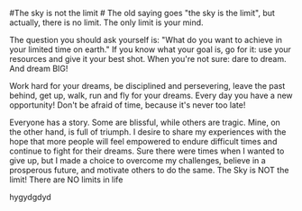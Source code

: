 #The sky is not the limit #
The old saying goes "the sky is the limit", but actually, there is no limit. 
The only limit is your mind. 

The question you should ask yourself is: "What do you want to achieve in your limited time on earth."
If you know what your goal is, go for it: use your resources and give it your best shot.
When you're not sure: dare to dream. And dream BIG!

Work hard for your dreams, be disciplined and persevering, leave the past behind, get up, walk, 
run and fly for your dreams. Every day you have a new opportunity! Don't be afraid of time, 
because it's never too late!
 
 Everyone has a story. Some are blissful, while others are tragic. Mine,
on the other hand, is full of triumph. 
I desire to share my experiences with the hope that more people will feel empowered 
to endure difficult times and continue to fight for their dreams.
Sure there were times when I wanted to give up, 
but I made a choice to overcome my challenges,
 believe in a prosperous future, and motivate others to do the same.
 The Sky is NOT the limit! There are NO limits in life
 
 hygydgdyd
 
 


